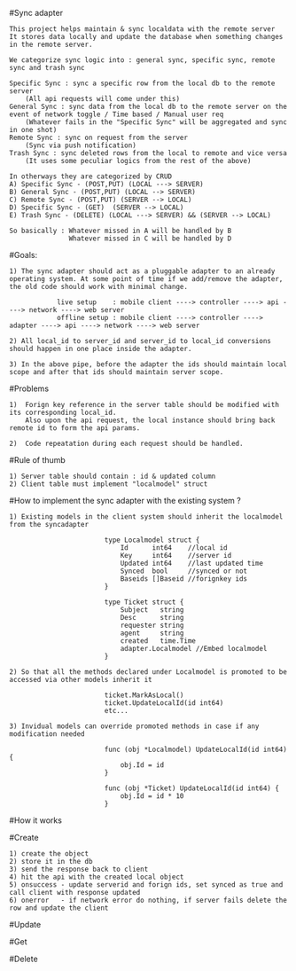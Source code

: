 #Sync adapter

    This project helps maintain & sync localdata with the remote server
    It stores data locally and update the database when something changes in the remote server.

    We categorize sync logic into : general sync, specific sync, remote sync and trash sync

    Specific Sync : sync a specific row from the local db to the remote server 
        (All api requests will come under this)
    General Sync : sync data from the local db to the remote server on the event of network toggle / Time based / Manual user req
        (Whatever fails in the "Specific Sync" will be aggregated and sync in one shot)
    Remote Sync : sync on request from the server 
        (Sync via push notification)
    Trash Sync : sync deleted rows from the local to remote and vice versa 
        (It uses some peculiar logics from the rest of the above)
        
    In otherways they are categorized by CRUD
    A) Specific Sync - (POST,PUT) (LOCAL ---> SERVER)
    B) General Sync - (POST,PUT) (LOCAL --> SERVER)
    C) Remote Sync - (POST,PUT) (SERVER --> LOCAL)
    D) Specific Sync - (GET)  (SERVER --> LOCAL)
    E) Trash Sync - (DELETE) (LOCAL ---> SERVER) && (SERVER --> LOCAL)

    So basically : Whatever missed in A will be handled by B
                   Whatever missed in C will be handled by D
    

#Goals: 

    1) The sync adapter should act as a pluggable adapter to an already operating system. At some point of time if we add/remove the adapter, the old code should work with minimal change. 
 
                live setup    : mobile client ----> controller ----> api ----> network ----> web server
                offline setup : mobile client ----> controller ----> adapter ----> api ----> network ----> web server
    
    2) All local_id to server_id and server_id to local_id conversions should happen in one place inside the adapter.
    
    3) In the above pipe, before the adapter the ids should maintain local scope and after that ids should maintain server scope.
                
#Problems

    1)  Forign key reference in the server table should be modified with its corresponding local_id.
        Also upon the api request, the local instance should bring back remote id to form the api params.
        
    2)  Code repeatation during each request should be handled.

#Rule of thumb

    1) Server table should contain : id & updated column
    2) Client table must implement "localmodel" struct
                    
#How to implement the sync adapter with the existing system ?
 
    1) Existing models in the client system should inherit the localmodel from the syncadapter
 
                            type Localmodel struct {
                            	Id      int64    //local id
                            	Key     int64    //server id
                            	Updated int64    //last updated time
                            	Synced  bool     //synced or not
                            	Baseids []Baseid //forignkey ids
                            }
                            
                            type Ticket struct {
                            	Subject   string
                            	Desc      string
                            	requester string
                            	agent     string
                            	created   time.Time
                            	adapter.Localmodel //Embed localmodel
                            }
                            
    2) So that all the methods declared under Localmodel is promoted to be accessed via other models inherit it
 
                            ticket.MarkAsLocal()
                            ticket.UpdateLocalId(id int64)
                            etc...
                            
    3) Invidual models can override promoted methods in case if any modification needed
                            
                            func (obj *Localmodel) UpdateLocalId(id int64) {
                            	obj.Id = id
                            }
                            
                            func (obj *Ticket) UpdateLocalId(id int64) {
                            	obj.Id = id * 10
                            }
    
#How it works 

#Create

    1) create the object
    2) store it in the db
    3) send the response back to client
    4) hit the api with the created local object
    5) onsuccess - update serverid and forign ids, set synced as true and call client with response updated 
    6) onerror   - if network error do nothing, if server fails delete the row and update the client

#Update

#Get

#Delete

